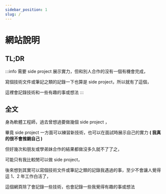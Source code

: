 ```yaml
---
sidebar_position: 1
slug: /
---
```


# 網站說明

## TL;DR

:::info
需要 side project 展示實力，但和別人合作的沒有一個有機會完成，

寫個技術文件或筆記之類的記錄一下也算是 side project，所以就有了這個，

這裡會記錄技術和一些有趣的事或想法
:::

## 全文

身為軟體工程師，過去曾想過要做幾個 side project ，

畢竟 side project 一方面可以練習新技術，也可以在面試時展示自己的實力 **( 我真的很不會推銷自己 )**

但好幾次和朋友或學弟妹合作的結果都做沒多久就不了了之，

可能只有我比較閒可以做 side project，

後來想到其實可以寫個技術文件或筆記之類的記錄我遇過的事，至少不會讓人覺得這 1、2 年工作白活了，

這個網頁除了會記錄一些技術，也會記錄一些我覺得有趣的事或想法
